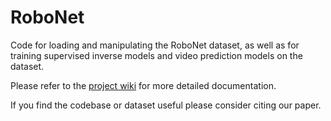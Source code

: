 # RoboNet
Code for loading and manipulating the RoboNet dataset, as well as for training supervised inverse models and video prediction models on the dataset.

Please refer to the [project wiki](https://github.com/SudeepDasari/RoboNet/wiki) for more detailed documentation.

If you find the codebase or dataset useful please consider citing our paper.
